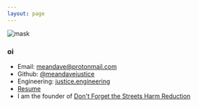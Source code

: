 ```yaml
---
layout: page
---
```



![mask](http://i.imgur.com/2ml0Vsm.jpg)

### oi
* Email: [meandave@protonmail.com](mailto:meandave@protonmail.com)
* Github: [@meandavejustice](https://github.com/meandavejustice)
* Engineering: [justice.engineering](https://justice.engineering)
* [Resume](https://github.com/meandavejustice/resume/blob/master/DavidJusticeResume.pdf)
* I am the founder of [Don't Forget the Streets Harm Reduction](https://dontforgetthestreets.com)
